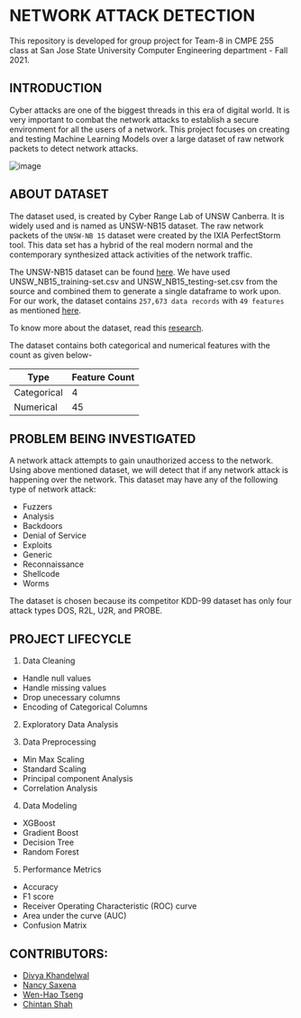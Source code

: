 # NETWORK ATTACK DETECTION

This repository is developed for group project for Team-8 in CMPE 255 class at San Jose State University Computer Engineering department - Fall 2021.

## INTRODUCTION

Cyber attacks are one of the biggest threads in this era of digital world. It is very important to combat the network attacks to establish a secure environment for all the users of a network. This project focuses on creating and testing Machine Learning Models over a large dataset of raw network packets to detect network attacks.

![image](https://www.incimages.com/uploaded_files/image/1920x1080/getty_483978146_116575.jpg)

## ABOUT DATASET

The dataset used, is created by Cyber Range Lab of UNSW Canberra. It is widely used and is named as UNSW-NB15 dataset. The raw network packets of the `UNSW-NB 15` dataset were created by the IXIA PerfectStorm tool. This data set has a hybrid of the real modern normal and the contemporary synthesized attack activities of the network traffic.

The UNSW-NB15  dataset can be found [here](https://research.unsw.edu.au/projects/unsw-nb15-dataset). 
We have used UNSW_NB15_training-set.csv and UNSW_NB15_testing-set.csv from the source and combined them to generate a single dataframe to work upon. For our work, the dataset contains `257,673 data records` with `49 features` as mentioned [here](https://cloudstor.aarnet.edu.au/plus/apps/onlyoffice/s/2DhnLGDdEECo4ys?fileId=206777051).

To know more about the dataset, read this [research](https://ieeexplore.ieee.org/abstract/document/7348942/authors#authors).

The dataset contains both categorical and numerical features with the count as given below-

|     Type       | Feature Count     | 
|----------------| ------------------|
|  Categorical   |       4            |
|  Numerical     |       45           |



## PROBLEM BEING INVESTIGATED

A network attack attempts to gain unauthorized access to the network. Using above mentioned dataset, we will detect that if any network attack is happening over the network. This dataset may have any of the following type of network attack:
* Fuzzers
* Analysis
* Backdoors
* Denial of Service
* Exploits
* Generic
* Reconnaissance
* Shellcode
* Worms 

The dataset is chosen because its competitor KDD-99 dataset has only four attack types DOS, R2L, U2R, and PROBE.

## PROJECT LIFECYCLE

1) Data Cleaning
  * Handle null values
  * Handle missing values
  * Drop unecessary columns
  * Encoding of Categorical Columns
  
2) Exploratory Data Analysis

3) Data Preprocessing
  * Min Max Scaling
  * Standard Scaling
  * Principal component Analysis
  * Correlation Analysis
  
4) Data Modeling
  * XGBoost
  * Gradient Boost
  * Decision Tree
  * Random Forest
  
5) Performance Metrics
  * Accuracy
  * F1 score
  * Receiver Operating Characteristic (ROC) curve
  * Area under the curve (AUC)
  * Confusion Matrix

## CONTRIBUTORS:

* [Divya Khandelwal](https://github.com/divyaKh)
* [Nancy Saxena](https://github.com/NancyS1)
* [Wen-Hao Tseng](https://github.com/Wenhao-Tseng)
* [Chintan Shah](https://github.com/chaks64)

















